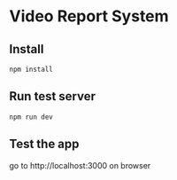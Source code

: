 # Video Report System

## Install
```
npm install
```

## Run test server
```
npm run dev
```

## Test the app
go to http://localhost:3000 on browser
